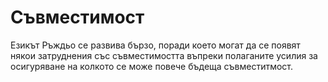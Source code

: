# Съвместимост

Езикът Ръждьо се развива бързо, поради което могат да се появят някои
затруднения със съвместимостта въпреки полаганите усилия за осигуряване на
колкото се може повече бъдеща съвместитмост.

